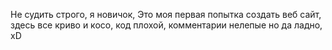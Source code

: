 Не судить строго, я новичок, 
Это моя первая попытка создать веб сайт,
здесь все криво и косо, код плохой, комментарии нелепые
но да ладно, xD


